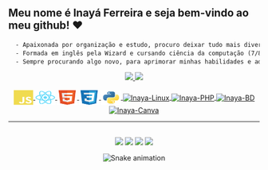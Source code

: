 ## Meu nome é Inayá Ferreira e seja bem-vindo ao meu github! ♥

```diff
  - Apaixonada por organização e estudo, procuro deixar tudo mais divertido com um toque de criatividade! 🗃️🤍
  - Formada em inglês pela Wizard e cursando ciência da computação (7/8) 🖥️💖
  - Sempre procurando algo novo, para aprimorar minhas habilidades e adquirir mais conhecimento!
```

<div align="center">
  <a href="https://github.com/InayaFerreira">
  <img height="180em" src="https://github-readme-stats.vercel.app/api?username=InayaFerreira&show_icons=true&theme=dracula&include_all_commits=true&count_private=true"/>
  <img height="180em" src="https://github-readme-stats.vercel.app/api/top-langs/?username=InayaFerreira&layout=compact&langs_count=7&theme=dracula"/>
  <div style="display: inline_block" align="middle"><br>
  <img align="center" alt="Inaya-Js" height="30" width="40" src="https://raw.githubusercontent.com/devicons/devicon/master/icons/javascript/javascript-plain.svg">
  <img align="center" alt="Inaya-React" height="30" width="40" src="https://raw.githubusercontent.com/devicons/devicon/master/icons/react/react-original.svg">
  <img align="center" alt="Inaya-HTML" height="30" width="40" src="https://raw.githubusercontent.com/devicons/devicon/master/icons/html5/html5-original.svg">
  <img align="center" alt="Inaya-CSS" height="30" width="40" src="https://raw.githubusercontent.com/devicons/devicon/master/icons/css3/css3-original.svg">
  <img align="center" alt="Inaya-Python" height="30" width="40" src="https://raw.githubusercontent.com/devicons/devicon/master/icons/python/python-original.svg">
  <img align="center" alt="Inaya-Linux" height="30" width="40" src="https://cdn.jsdelivr.net/gh/devicons/devicon/icons/linux/linux-original.svg">
  <img align="center" alt="Inaya-PHP" height="30" width="40" src="https://cdn.jsdelivr.net/gh/devicons/devicon/icons/php/php-original.svg">
  <img align="center" alt="Inaya-BD" height="30" width="40" src="https://cdn.jsdelivr.net/gh/devicons/devicon/icons/mysql/mysql-original-wordmark.svg">
  <img align="center" alt="Inaya-Canva" height="30" width="40" src="https://cdn.jsdelivr.net/gh/devicons/devicon/icons/canva/canva-original.svg">
</div>
<hr>
</br>
<div>
<a href="https://instagram.com/ferreira.inaya" target="_blank"><img src="https://img.shields.io/badge/-Instagram-%23E4405F?style=for-the-badge&logo=instagram&logoColor=white" target="_blank"></a>
 <a href="https://discord.gg/wagxzStdcR" target="_blank"><img src="https://img.shields.io/badge/Discord-7289DA?style=for-the-badge&logo=discord&logoColor=white" target="_blank"></a> 
  <a href = "mailto:inayavitoria10@gmail.com"><img src="https://img.shields.io/badge/-Gmail-%23333?style=for-the-badge&logo=gmail&logoColor=white" target="_blank"></a>
  <a href="https://www.linkedin.com/" target="_blank"><img src="https://img.shields.io/badge/-LinkedIn-%230077B5?style=for-the-badge&logo=linkedin&logoColor=white" target="_blank"></a> 
</div>
  
 
   ![Snake animation](https://github.com/InayaFerreira/InayaFerreira/blob/output/github-contribution-grid-snake.svg)
  

